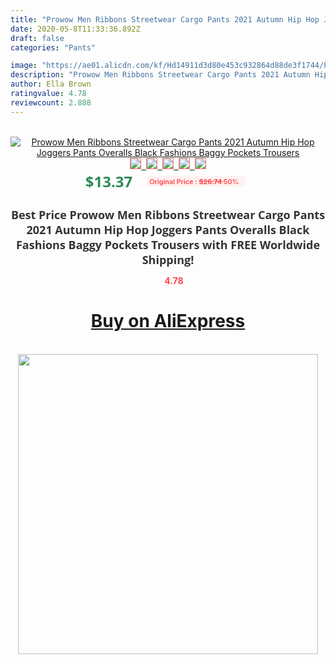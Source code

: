 ```yaml
---
title: "Prowow Men Ribbons Streetwear Cargo Pants 2021 Autumn Hip Hop Joggers Pants Overalls Black Fashions Baggy Pockets Trousers"
date: 2020-05-8T11:33:36.892Z
draft: false
categories: "Pants"

image: "https://ae01.alicdn.com/kf/Hd14911d3d80e453c932864d88de3f1744/Prowow-Men-Ribbons-Streetwear-Cargo-Pants-2021-Autumn-Hip-Hop-Joggers-Pants-Overalls-Black-Fashions-Baggy.jpg"
description: "Prowow Men Ribbons Streetwear Cargo Pants 2021 Autumn Hip Hop Joggers Pants Overalls Black Fashions Baggy Pockets Trousers"
author: Ella Brown
ratingvalue: 4.78
reviewcount: 2.888
---
```

<br>
<div style="text-align: center;">
<a href="https://s.click.aliexpress.com/e/_Ap3FQ9" target="_blank" rel="nofollow noopener noreferrer"><img alt="Prowow Men Ribbons Streetwear Cargo Pants 2021 Autumn Hip Hop Joggers Pants Overalls Black Fashions Baggy Pockets Trousers" class="magnifier-image" src="https://ae01.alicdn.com/kf/Hd14911d3d80e453c932864d88de3f1744/Prowow-Men-Ribbons-Streetwear-Cargo-Pants-2021-Autumn-Hip-Hop-Joggers-Pants-Overalls-Black-Fashions-Baggy.jpg_640x640.jpg">
<br>
<img style="border:1px solid salmon" src="https://ae01.alicdn.com/kf/Hd14911d3d80e453c932864d88de3f1744/Prowow-Men-Ribbons-Streetwear-Cargo-Pants-2021-Autumn-Hip-Hop-Joggers-Pants-Overalls-Black-Fashions-Baggy.jpg_120x120.jpg">&nbsp;&nbsp;<img style="border:1px solid salmon" src="https://ae01.alicdn.com/kf/H766fbd4ed6a04b0abe3435e021b07b67C/Prowow-Men-Ribbons-Streetwear-Cargo-Pants-2021-Autumn-Hip-Hop-Joggers-Pants-Overalls-Black-Fashions-Baggy.jpg_120x120.jpg">&nbsp;&nbsp;<img style="border:1px solid salmon" src="https://ae01.alicdn.com/kf/Hdfd9df6dae4e404aaff33e92d003e8fcZ/Prowow-Men-Ribbons-Streetwear-Cargo-Pants-2021-Autumn-Hip-Hop-Joggers-Pants-Overalls-Black-Fashions-Baggy.jpg_120x120.jpg">&nbsp;&nbsp;<img style="border:1px solid salmon" src="https://ae01.alicdn.com/kf/H58f98e9fc2c6457cbc6ac0736b8539c1X/Prowow-Men-Ribbons-Streetwear-Cargo-Pants-2021-Autumn-Hip-Hop-Joggers-Pants-Overalls-Black-Fashions-Baggy.jpg_120x120.jpg">&nbsp;&nbsp;<img style="border:1px solid salmon" src="https://ae01.alicdn.com/kf/H34893e9464da482fbbcdcc29ad11c7c4M/Prowow-Men-Ribbons-Streetwear-Cargo-Pants-2021-Autumn-Hip-Hop-Joggers-Pants-Overalls-Black-Fashions-Baggy.jpg_120x120.jpg"></a></div><br0>
<div style="text-align: center;"><span style="background-color: white; border: 0px; box-sizing: border-box; color: seagreen; display: inline-block; font-family: &quot;open sans&quot; , &quot;arial&quot; , &quot;helvetica&quot; , sans-serif , &quot;heiti&quot;; font-size: 24px; font-stretch: inherit; font-weight: 700; line-height: inherit; margin: 0px 10px 0px 0px; padding: 0px; vertical-align: middle;">$13.37 </span>
<span style="background: rgb(255 , 241 , 241); border-radius: 3px; border: 0px; box-sizing: border-box; color: #ff4747; display: inline-block; font-family: inherit; font-size: 12px; font-stretch: inherit; font-style: inherit; font-variant: inherit; font-weight: 600; line-height: inherit; margin: 0px; padding: 2px 5px; transform: scale(0.9); vertical-align: middle;">Original Price : <b style="text-decoration: line-through;">$26.74 </b> 50%&nbsp;&nbsp;</span></div>
<h1 style="color: #333333; display: inline-block; font-family: &quot;open sans&quot; , &quot;arial&quot; , &quot;helvetica&quot; , sans-serif , &quot;heiti&quot;; font-size: 18px; font-stretch: inherit; font-weight: 700; text-align: center;">Best Price Prowow Men Ribbons Streetwear Cargo Pants 2021 Autumn Hip Hop Joggers Pants Overalls Black Fashions Baggy Pockets Trousers with FREE Worldwide Shipping!</h1>
<div style="color: #ff4747; text-align: center;">
<img src="https://4.bp.blogspot.com/-M0ZcTcb-5uY/XleCXlxnR4I/AAAAAAAAAEc/OrjgMkXV1oMQFaCRZj5HQwOCBcu3w1FegCPcBGAYYCw/s1600/star.png" style="height: 15px;">&nbsp;<b>4.78</b></div>
<div class="button_cont" align="center"><a class="buynow_a" href="https://s.click.aliexpress.com/e/_Ap3FQ9" target="_blank" rel="nofollow noopener noreferrer"><H1>Buy on AliExpress</H1></a></div><br>
<div class="separator" style="clear: both; text-align: center;">
<img src="https://lh3.googleusercontent.com/-pTy5HemUv9M/XlePHvY0dAI/AAAAAAAAAE4/0nX5iRUoIWY8eMW9Dpxeirr157OZliDIgCLcBGAsYHQ/s1600/badge.gif" width="480">
</div>
